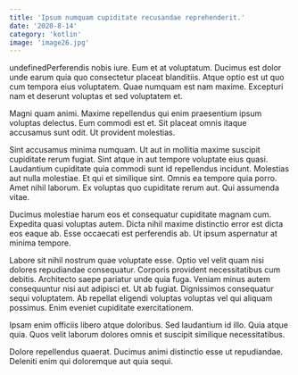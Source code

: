 ```yaml
---
title: 'Ipsum numquam cupiditate recusandae reprehenderit.'
date: '2020-8-14'
category: 'kotlin'
image: 'image26.jpg'
---
```


undefinedPerferendis nobis iure. Eum et at voluptatum. Ducimus est dolor unde earum quia quo consectetur placeat blanditiis. Atque optio est ut quo cum tempora eius voluptatem. Quae numquam est nam maxime. Excepturi nam et deserunt voluptas et sed voluptatem et.
 Magni quam animi. Maxime repellendus qui enim praesentium ipsum voluptas delectus. Eum commodi est et. Sit placeat omnis itaque accusamus sunt odit. Ut provident molestias.
 Sint accusamus minima numquam. Ut aut in mollitia maxime suscipit cupiditate rerum fugiat. Sint atque in aut tempore voluptate eius quasi. Laudantium cupiditate quia commodi sunt id repellendus incidunt. Molestias aut nulla molestiae. Et qui et similique sint.
Omnis ea tempore quia porro. Amet nihil laborum. Ex voluptas quo cupiditate rerum aut. Qui assumenda vitae.
 Ducimus molestiae harum eos et consequatur cupiditate magnam cum. Expedita quasi voluptas autem. Dicta nihil maxime distinctio error est dicta eos eaque ab. Esse occaecati est perferendis ab. Ut ipsum aspernatur at minima tempore.
 Labore sit nihil nostrum quae voluptate esse. Optio vel velit quam nisi dolores repudiandae consequatur. Corporis provident necessitatibus cum debitis. Architecto saepe pariatur unde quia fuga. Veniam minus autem consequuntur nisi aut adipisci et.
Ut ab fugiat. Dignissimos consequatur sequi voluptatem. Ab repellat eligendi voluptas voluptas vel qui aliquam possimus. Enim eveniet cupiditate exercitationem.
 Ipsam enim officiis libero atque doloribus. Sed laudantium id illo. Quia atque quia. Quos velit laborum dolores omnis et suscipit similique necessitatibus.
 Dolore repellendus quaerat. Ducimus animi distinctio esse ut repudiandae. Deleniti enim qui doloremque aut quia sequi.


